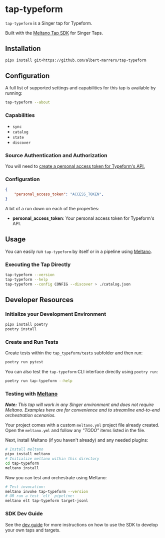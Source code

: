 # tap-typeform

`tap-typeform` is a Singer tap for Typeform.

Built with the [Meltano Tap SDK](https://sdk.meltano.com) for Singer Taps.

## Installation

```bash
pipx install git+https://github.com/albert-marrero/tap-typeform
```

## Configuration
A full list of supported settings and capabilities for this
tap is available by running:

```bash
tap-typeform --about
```

### Capabilities

* `sync`
* `catalog`
* `state`
* `discover`

### Source Authentication and Authorization

You will need to [create a personal access token for Typeform's API.](https://developer.typeform.com/get-started/personal-access-token/)

### Configuration
```json
{
    "personal_access_token": "ACCESS_TOKEN",
}
```
A bit of a run down on each of the properties:
- **personal_access_token**: Your personal access token for Typeform's API.

## Usage

You can easily run `tap-typeform` by itself or in a pipeline using [Meltano](https://meltano.com/).

### Executing the Tap Directly

```bash
tap-typeform --version
tap-typeform --help
tap-typeform --config CONFIG --discover > ./catalog.json
```

## Developer Resources

### Initialize your Development Environment

```bash
pipx install poetry
poetry install
```

### Create and Run Tests

Create tests within the `tap_typeform/tests` subfolder and
  then run:

```bash
poetry run pytest
```

You can also test the `tap-typeform` CLI interface directly using `poetry run`:

```bash
poetry run tap-typeform --help
```

### Testing with [Meltano](https://www.meltano.com)

_**Note:** This tap will work in any Singer environment and does not require Meltano.
Examples here are for convenience and to streamline end-to-end orchestration scenarios._

Your project comes with a custom `meltano.yml` project file already created. Open the `meltano.yml` and follow any _"TODO"_ items listed in
the file.

Next, install Meltano (if you haven't already) and any needed plugins:

```bash
# Install meltano
pipx install meltano
# Initialize meltano within this directory
cd tap-typeform
meltano install
```

Now you can test and orchestrate using Meltano:

```bash
# Test invocation:
meltano invoke tap-typeform --version
# OR run a test `elt` pipeline:
meltano elt tap-typeform target-jsonl
```

### SDK Dev Guide

See the [dev guide](https://sdk.meltano.com/en/latest/dev_guide.html) for more instructions on how to use the SDK to 
develop your own taps and targets.
